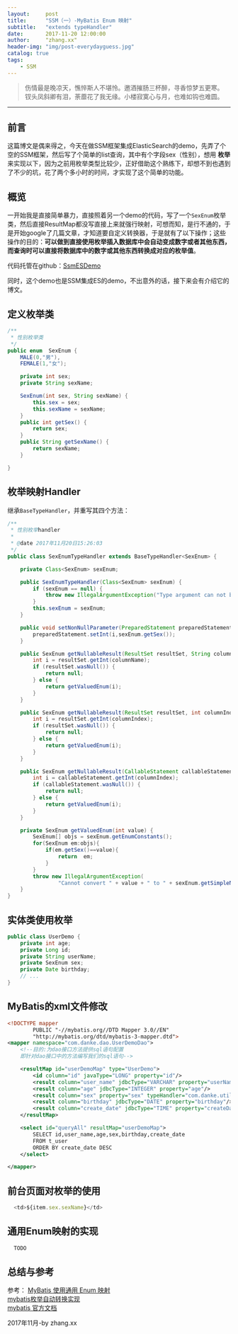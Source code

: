 ```yaml
---
layout:     post
title:      "SSM（一）-MyBatis Enum 映射"
subtitle:   "extends typeHandler"
date:       2017-11-20 12:00:00
author:     "zhang.xx"
header-img: "img/post-everydayguess.jpg"
catalog: true
tags:
    - SSM
---
```


> 伤情最是晚凉天，憔悴斯人不堪怜。邀酒摧肠三杯醉，寻香惊梦五更寒。
钗头凤斜卿有泪，荼蘼花了我无缘。小楼寂寞心与月，也难如钩也难圆。

---

## 前言  
这篇博文是偶来得之，今天在做SSM框架集成ElasticSearch的demo，先弄了个空的SSM框架，然后写了个简单的list查询，其中有个字段sex（性别），想用 **枚举** 来实现以下，因为之前用枚举类型比较少，正好借助这个熟练下，却想不到也遇到了不少的坑，花了两个多小时的时间，才实现了这个简单的功能。  

## 概览

一开始我是直接简单暴力，直接照着另一个demo的代码，写了一个`SexEnum`枚举类，然后直接ResultMap都没写直接上来就强行映射，可想而知，是行不通的，于是开始google了几篇文章，才知道要自定义转换器，于是就有了以下操作；这些操作的目的：**可以做到直接使用枚举插入数据库中会自动变成数字或者其他东西，而查询时可以直接将数据库中的数字或其他东西转换成对应的枚举值**。

代码托管在github：[SsmESDemo](https://github.com/zhangxx0/SsmESDemo)  

同时，这个demo也是SSM集成ES的demo，不出意外的话，接下来会有介绍它的博文。

## 定义枚举类

```java
/**
 * 性别枚举类
 */
public enum  SexEnum {
    MALE(0,"男"),
    FEMALE(1,"女");

    private int sex;
    private String sexName;

    SexEnum(int sex, String sexName) {
        this.sex = sex;
        this.sexName = sexName;
    }
    public int getSex() {
        return sex;
    }
    public String getSexName() {
        return sexName;
    }

}
```

## 枚举映射Handler  

继承`BaseTypeHandler`，并重写其四个方法：  

```java
/**
 * 性别枚举handler
 *
 * @date 2017年11月20日15:26:03
 */
public class SexEnumTypeHandler extends BaseTypeHandler<SexEnum> {

    private Class<SexEnum> sexEnum;

    public SexEnumTypeHandler(Class<SexEnum> sexEnum) {
        if (sexEnum == null) {
            throw new IllegalArgumentException("Type argument can not be null");
        }
        this.sexEnum = sexEnum;
    }

    public void setNonNullParameter(PreparedStatement preparedStatement, int i, SexEnum sexEnum, JdbcType jdbcType) throws SQLException {
        preparedStatement.setInt(i,sexEnum.getSex());
    }

    public SexEnum getNullableResult(ResultSet resultSet, String columnName) throws SQLException {
        int i = resultSet.getInt(columnName);
        if (resultSet.wasNull()) {
            return null;
        } else {
            return getValuedEnum(i);
        }
    }

    public SexEnum getNullableResult(ResultSet resultSet, int columnIndex) throws SQLException {
        int i = resultSet.getInt(columnIndex);
        if (resultSet.wasNull()) {
            return null;
        } else {
            return getValuedEnum(i);
        }
    }

    public SexEnum getNullableResult(CallableStatement callableStatement, int columnIndex) throws SQLException {
        int i = callableStatement.getInt(columnIndex);
        if (callableStatement.wasNull()) {
            return null;
        } else {
            return getValuedEnum(i);
        }
    }

    private SexEnum getValuedEnum(int value) {
        SexEnum[] objs = sexEnum.getEnumConstants();
        for(SexEnum em:objs){
            if(em.getSex()==value){
                return  em;
            }
        }
        throw new IllegalArgumentException(
                "Cannot convert " + value + " to " + sexEnum.getSimpleName() + " by value.");
    }
}
```

## 实体类使用枚举

```java
public class UserDemo {
    private int age;
    private Long id;
    private String userName;
    private SexEnum sex;
    private Date birthday;
    // ...
}
```

## MyBatis的xml文件修改  

```xml
<!DOCTYPE mapper
        PUBLIC "-//mybatis.org//DTD Mapper 3.0//EN"
        "http://mybatis.org/dtd/mybatis-3-mapper.dtd">
<mapper namespace="com.danke.dao.UserDemoDao">
    <!--目的:为dao接口方法提供sql语句配置
    即针对dao接口中的方法编写我们的sql语句-->

    <resultMap id="userDemoMap" type="UserDemo">
        <id column="id" javaType="LONG" property="id"/>
        <result column="user_name" jdbcType="VARCHAR" property="userName"/>
        <result column="age" jdbcType="INTEGER" property="age"/>
        <result column="sex" property="sex" typeHandler="com.danke.util.typehandler.SexEnumTypeHandler"/>
        <result column="birthday" jdbcType="DATE" property="birthday"/>
        <result column="create_date" jdbcType="TIME" property="createDate"/>
    </resultMap>

    <select id="queryAll" resultMap="userDemoMap">
        SELECT id,user_name,age,sex,birthday,create_date
        FROM t_user
        ORDER BY create_date DESC
    </select>

</mapper>
```

## 前台页面对枚举的使用

```js
  <td>${item.sex.sexName}</td>
```


## 通用Enum映射的实现
```java
  TODO
```


## 总结与参考  


参考：
[MyBatis 使用通用 Enum 映射](http://albertchen.top/2016/02/18/MyBatis-%E4%BD%BF%E7%94%A8%E9%80%9A%E7%94%A8-Enum-%E6%98%A0%E5%B0%84/)  
[mybatis枚举自动转换实现](http://blog.csdn.net/fighterandknight/article/details/51520402)  
[mybatis 官方文档](http://www.mybatis.org/mybatis-3/zh/configuration.html#typeHandlers)     


2017年11月-by zhang.xx
